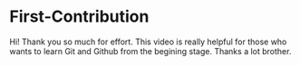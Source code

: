 # First-Contribution
Hi! Thank you so much for effort. This video is really helpful for those who wants to learn Git and Github from the begining stage. Thanks a lot brother. 
